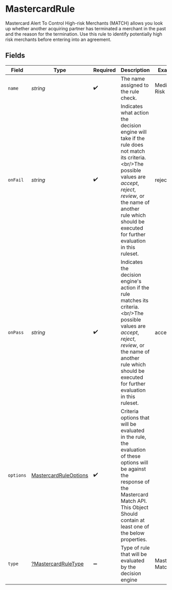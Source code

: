 # MastercardRule

Mastercard Alert To Control High-risk Merchants (MATCH) allows you look up whether another acquiring partner has terminated a merchant in the past and the reason for the termination. Use this rule to identify potentially high risk merchants before entering into an agreement.


## Fields

| Field                                                                                                                                                                                                                                            | Type                                                                                                                                                                                                                                             | Required                                                                                                                                                                                                                                         | Description                                                                                                                                                                                                                                      | Example                                                                                                                                                                                                                                          |
| ------------------------------------------------------------------------------------------------------------------------------------------------------------------------------------------------------------------------------------------------ | ------------------------------------------------------------------------------------------------------------------------------------------------------------------------------------------------------------------------------------------------ | ------------------------------------------------------------------------------------------------------------------------------------------------------------------------------------------------------------------------------------------------ | ------------------------------------------------------------------------------------------------------------------------------------------------------------------------------------------------------------------------------------------------ | ------------------------------------------------------------------------------------------------------------------------------------------------------------------------------------------------------------------------------------------------ |
| `name`                                                                                                                                                                                                                                           | *string*                                                                                                                                                                                                                                         | :heavy_check_mark:                                                                                                                                                                                                                               | The name assigned to the rule check.                                                                                                                                                                                                             | Medium Risk Rule                                                                                                                                                                                                                                 |
| `onFail`                                                                                                                                                                                                                                         | *string*                                                                                                                                                                                                                                         | :heavy_check_mark:                                                                                                                                                                                                                               | Indicates what action the decision engine will take if the rule does not match its criteria.\<br/>The possible values are *accept*, *reject*, *review*, or the name of another rule which should be executed for further evaluation in this ruleset. | reject                                                                                                                                                                                                                                           |
| `onPass`                                                                                                                                                                                                                                         | *string*                                                                                                                                                                                                                                         | :heavy_check_mark:                                                                                                                                                                                                                               | Indicates the decision engine's action if the rule matches its criteria.\<br/>The possible values are *accept*, *reject*, *review*, or the name of another rule which should be executed for further evaluation in this ruleset.                 | accept                                                                                                                                                                                                                                           |
| `options`                                                                                                                                                                                                                                        | [MastercardRuleOptions](../../models/shared/MastercardRuleOptions.md)                                                                                                                                                                            | :heavy_check_mark:                                                                                                                                                                                                                               | Criteria options that will be evaluated in the rule, the evaluation of these options will be against the response of the Mastercard Match API. This Object Should contain at least one of the below properties.<br/>                             |                                                                                                                                                                                                                                                  |
| `type`                                                                                                                                                                                                                                           | [?MastercardRuleType](../../models/shared/MastercardRuleType.md)                                                                                                                                                                                 | :heavy_minus_sign:                                                                                                                                                                                                                               | Type of rule that will be evaluated by the decision engine                                                                                                                                                                                       | Mastercard Match                                                                                                                                                                                                                                 |